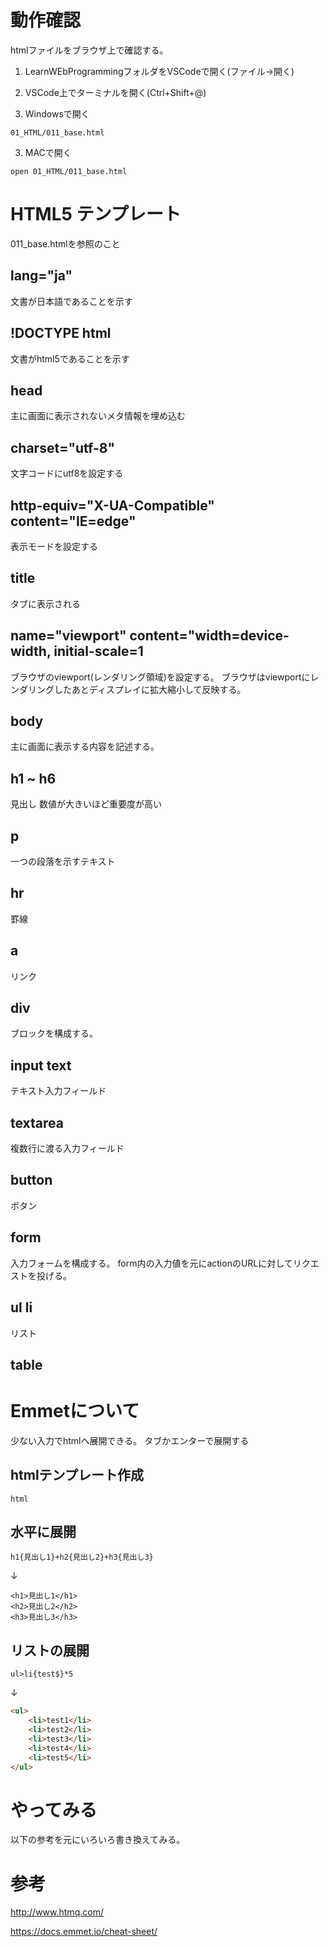 
# 動作確認
htmlファイルをブラウザ上で確認する。

1. LearnWEbProgrammingフォルダをVSCodeで開く(ファイル→開く)
2. VSCode上でターミナルを開く(Ctrl+Shift+@)

3. Windowsで開く

```
01_HTML/011_base.html
```

3. MACで開く

```
open 01_HTML/011_base.html
```

# HTML5 テンプレート

011_base.htmlを参照のこと

## lang="ja"
文書が日本語であることを示す

## !DOCTYPE html
文書がhtml5であることを示す

## head
主に画面に表示されないメタ情報を埋め込む

## charset="utf-8"
文字コードにutf8を設定する

## http-equiv="X-UA-Compatible" content="IE=edge"
表示モードを設定する

## title
タブに表示される

## name="viewport" content="width=device-width, initial-scale=1
ブラウザのviewport(レンダリング領域)を設定する。
ブラウザはviewportにレンダリングしたあとディスプレイに拡大縮小して反映する。

## body
主に画面に表示する内容を記述する。

## h1 ~ h6
見出し
数値が大きいほど重要度が高い

## p
一つの段落を示すテキスト

## hr
罫線

## a
リンク

## div
ブロックを構成する。

## input text
テキスト入力フィールド

## textarea
複数行に渡る入力フィールド

## button
ボタン

## form
入力フォームを構成する。
form内の入力値を元にactionのURLに対してリクエストを投げる。

## ul li
リスト

## table


# Emmetについて
少ない入力でhtmlへ展開できる。
タブかエンターで展開する

## htmlテンプレート作成

```
html
```

## 水平に展開

```
h1{見出し1}+h2{見出し2}+h3{見出し3}
```

↓

```
<h1>見出し1</h1>
<h2>見出し2</h2>
<h3>見出し3</h3>
```

## リストの展開


```
ul>li{test$}*5
```

↓

``` html
<ul>
    <li>test1</li>
    <li>test2</li>
    <li>test3</li>
    <li>test4</li>
    <li>test5</li>
</ul>
```

# やってみる
以下の参考を元にいろいろ書き換えてみる。

# 参考

http://www.htmq.com/

https://docs.emmet.io/cheat-sheet/
